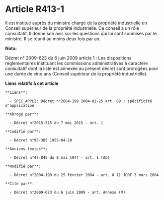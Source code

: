 # Article R413-1

Il est institué auprès du ministre chargé de la propriété industrielle un Conseil supérieur de la propriété industrielle. Ce
conseil a un rôle consultatif. Il donne son avis sur les questions qui lui sont soumises par le ministre. Il se réunit au
moins deux fois par an.

**Nota:**

Décret n° 2009-623 du 6 juin 2009 article 1 : Les dispositions réglementaires instituant les commissions administratives à
caractère consultatif dont la liste est annexée au présent décret sont prorogées pour une durée de cinq ans (Conseil
supérieur de la propriété industrielle).

**Liens relatifs à cet article**

	**Liens**:

	  - SPEC_APPLI: Décret n°2004-199 2004-02-25 art. 89 : spécificité d'application

	**Abrogé par**:

	  - Décret n°2015-515 du 7 mai 2015 - art. 1

	**Codifié par**:

	  - Décret n°95-385 1955-04-10

	**Anciens textes**:

	  - Décret n°47-845 du 8 mai 1947 - art. 1 (Ab)

	**Modifié par**:

	  - Décret n°2004-199 du 25 février 2004 - art. 8 () JORF 3 mars 2004

	**Cité par**:

	  - Décret n°2009-623 du 6 juin 2009 - art. Annexe (V)
